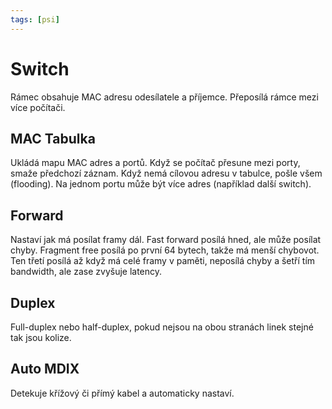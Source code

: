 ```yaml
---
tags: [psi]
---
```

# Switch
Rámec obsahuje MAC adresu odesílatele a příjemce.
Přeposílá rámce mezi více počítači.

## MAC Tabulka
Ukládá mapu MAC adres a portů.
Když se počítač přesune mezi porty, smaže předchozí záznam.
Když nemá cílovou adresu v tabulce, pošle všem (flooding).
Na jednom portu může být více adres (například další switch).

## Forward
Nastaví jak má posílat framy dál.
Fast forward posílá hned, ale může posílat chyby.
Fragment free posílá po první 64 bytech, takže má menší chybovot.
Ten třetí posílá až když má celé framy v paměti, neposílá chyby a šetří tím bandwidth, ale zase zvyšuje latency.

## Duplex
Full-duplex nebo half-duplex, pokud nejsou na obou stranách linek stejné tak jsou kolize.

## Auto MDIX
Detekuje křížový či přímý kabel a automaticky nastaví.
